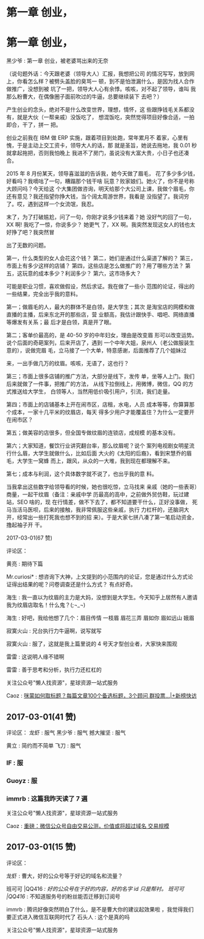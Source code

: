 # 第一章 创业，

# 第一章 创业，

黑少爷 : 第一章 创业，被老婆骂出来的无奈

（说句题外话：今天跟老婆（领导大人）汇报，我想把公司 的情况写写，放到网上，你看怎么样？被劈头盖脸的臭骂一 顿，到不是怕泄漏什么，是因为找人合作做推广，没想到被 坑了一把，领导大人心有余悸。咳咳，对不起了领导，谁叫 我那么粉曹大，在偶像圈子面前吹过的牛逼，总要继续装下 去吧？）

产生创业的念头，绝对不是什么改变世界，理想，情怀，这 些跟挣钱毛关系都没有，就是大伙（一帮亲戚）没饭吃了， 想混饭吃，突然觉得项目好像合适，一拍即合，干了，拼一 把。

创业之前我在 IBM 做 ERP 实施，跟着项目到处跑，常年累月不 着家，心里有愧，于是主动上交工资卡，领导大人的话，那 就是圣旨，她说去拖地，我 0.01 秒就拿起拖把，否则我怕晚上 我进不了房门，虽说没有大富大贵，小日子也还凑合。

2015 年 8 月份某天，领导喜滋滋的告诉我，她今天做了眉毛， 花了多少多少钱，好看吗？我嘀咕了一句，糟蹋那个钱干啥 玩意？败家娘们。她火了，你不是号称大顾问吗？今天给这 个大集团做咨询，明天给那个大公司上课，我做个眉毛，你 还有意见？我还指望你挣大钱，当个阔太周游世界，我看是 没指望了。我词穷了。哎，遇到这样一个女流氓，我忍。

末了，为了打破尴尬，问了一句，你刚才说多少钱来着？她 没好气的回了一句，XX 啊! 我吃了一惊，你说多少？ 她更气 了，XX 啊。我突然发现这女人的钱也太好挣了吧？我突然冒

出了无数的问题。

第一，什么类型的女人会花这个钱？ 第二，她们是通过什么渠道了解的？ 第三，市面上有多少这样的店铺？ 第四，这些店是怎么做推广的？用了哪些方法？ 第五，这玩意的成本多少？利润多少？ 第六，这市场多大？

可能是职业习惯，喜欢做假设，然后求证。我在做了一些小 范围的论证，得出的一些结果，完全出乎我的意料。

第一；做眉毛的人，最大的群体不是白领，是大学生；其次 是淘宝店的网模和做直播的主播，后来东北开的那些店，营 业额高，我估计跟快手、唱吧、网络直播等爆发有关系；最 后才是白领，真是开了眼。

第二；客单价最高的，是 40-50 岁的中年妇女，理由是改变眉 形可以改变运势。说个后面的奇葩案列，后来开店了，遇到 一个中年大姐，泉州人（老公做服装生意的），说做完眉 毛，立马接了一个大单，特意感谢，后面推荐了几个姐妹过

来，一出手做几万的纹眉。咳咳，无语了，这也行？

第三；市面上很多店铺的推广方法，大部分是线下，发传 单，坐等人上门。我们后来就做了一件事，把推广的方法， 从线下拉倒线上，用微博，微信，QQ 的方式推送给大学生， 白领等人，当然用低价吸引用户，引流，我们走量。

第四；市面上的店铺基本上开在闹市区，店租，水电，人员 成本等等，你算算那个成本，一家十几平米的纹眉店，每天 得多少用户才能覆盖住？为什么一定要开在闹市区？

第五；做美容的店很多，但全国专做纹眉的连锁店，成规模 的基本没有。

第六；大家知道，餐饮行业讲究翻台率，那么纹眉呢？说个 案列电视剧女明星流行什么眉，大学生就做什么，比如后面 大火的《太阳的后裔》，看到宋慧乔的眉毛，大学生一窝蜂 而上，跟风，从众的一大堆，我到现在都理解不来。

第七；成本与利润，这个具体数字就不说了，也出乎我的意 料。

当我拿出这些数字给领导看的时候，她也很吃惊，立马找来 亲戚（她的一些表哥）商量，一起干纹眉（备注：亲戚中学 历最高的高中，之前做外贸仿鞋，玩过建站，SEO 啥的，现 在行情差，做不下去了，都不知道要干什么，正好没事做， 死马当活马医呗，后来的接触，我非常佩服这些亲戚，执行 力杠杆的，还脑洞大开，经常出一些打死我也想不到的招 来）。于是大家七拼八凑了第一笔启动资金，撸起袖子开 干。

2017-03-01(67 赞)

评论区：

黄亮 : 期待下篇

Mr.curiosi* : 想咨询下大神，上文提到的小范围内的论证，您是通过什么方式论证得出结果的呢？问卷调查还是什么方式？ 有点好奇。

海生 : 我一直以为纹眉的主力是大妈，没想到是大学生。今天知乎上居然有人邀请我为纹眉店取名！什么鬼？(;¬_¬)

海生 : 好吧，我给他想了几个：眉目传情 一枝眉 眉花三弄 眉如你 眉如远山 娥眉

寂寞火山 : 兄台执行力牛逼啊，说写就写

寂寞火山 : 服了，这就是我上篇里说的 4 号天才型创业者，大家快来围观

雷雷 : 这说明人缘不错啊

雷雷 : 善于思考和分析，执行力还杠杠的

关注公众号"懒人找资源"，星球资源一站式服务

Caoz : [咪蒙如何取标题？每篇文章](https://mp.weixin.qq.com/s/X9CNnzV2IEx9ebnsCQZTMQ)[100](https://mp.weixin.qq.com/s/X9CNnzV2IEx9ebnsCQZTMQ)[个备选标题，](https://mp.weixin.qq.com/s/X9CNnzV2IEx9ebnsCQZTMQ)[3](https://mp.weixin.qq.com/s/X9CNnzV2IEx9ebnsCQZTMQ)[个顾问 群投票](https://mp.weixin.qq.com/s/X9CNnzV2IEx9ebnsCQZTMQ)[…|+](https://mp.weixin.qq.com/s/X9CNnzV2IEx9ebnsCQZTMQ)[新榜快访](https://mp.weixin.qq.com/s/X9CNnzV2IEx9ebnsCQZTMQ)

## 2017-03-01(41 赞)

评论区： 龙虾 : 服气 黑少爷 : 服气 撼大摧坚 : 服气

黄立 : 简约而不简单 飞刀 : 服气

### IF : 服

### Guoyz : 服

### immrb : 这篇我昨天读了 7 遍

关注公众号"懒人找资源"，星球资源一站式服务

Caoz : [重磅：微信公众号自由交易公测，价值或将超过域名 交易规模](https://mp.weixin.qq.com/s/dua4U-DcTGD1fPI9K83_Qg)

## 2017-03-01(15 赞)

评论区：

龙虾 : 曹大，好的公众号等于好记的域名和流量？

班可可 |QQ416 *: 好的公众号在于好的内容，好的名字 id 只是帮衬。 班可可 |QQ416* : 不知道服务号的粉丝能否迁移到订阅号

immrb : 腾讯好像突然明白了什么，是不是曹大你的建议起效果啦 ，我觉得我们要正式进入微信互联网时代了 石头人 : 这个是真的吗

关注公众号"懒人找资源"，星球资源一站式服务